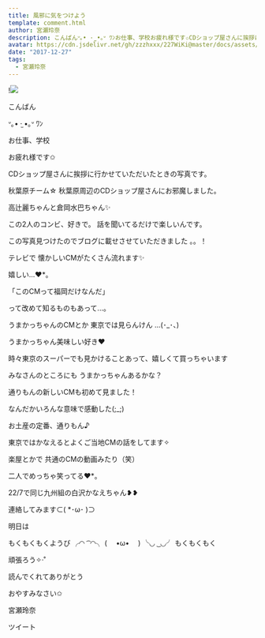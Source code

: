 ```yaml
---
title: 風邪に気をつけよう
template: comment.html
author: 宮瀬玲奈
description: こんばんᐡ｡• ·̫ •｡ᐡ ﾜﾝお仕事、学校お疲れ様です✩CDショップ屋さんに挨拶に行かせていただいたときの写真です。秋葉原チーム☆秋葉原周辺のCD...
avatar: https://cdn.jsdelivr.net/gh/zzzhxxx/227WiKi@master/docs/assets/photo/avatar/reina.jpg
date: "2017-12-27"
tags:
  - 宮瀬玲奈
---
```


!![](https://cdn.jsdelivr.net/gh/227WiKi/227WiKi-image@master/blog-image/reina-2017-12-27_1.jpg)



こんばん

ᐡ｡• ·̫ •｡ᐡ ﾜﾝ







お仕事、学校

お疲れ様です✩















CDショップ屋さんに挨拶に行かせていただいたときの写真です。


秋葉原チーム☆
秋葉原周辺のCDショップ屋さんにお邪魔しました。



高辻麗ちゃんと倉岡水巴ちゃん✨


この2人のコンビ、好きで。
話を聞いてるだけで楽しいんです。



この写真見つけたのでブログに載せさせていただきました 。。！












テレビで
懐かしいCMがたくさん流れます✨



嬉しい...❤︎*。






「このCMって福岡だけなんだ」

って改めて知るものもあって...。





うまかっちゃんのCMとか
東京では見らんけん ...(･_･、)




うまかっちゃん美味しい好き❤︎


時々東京のスーパーでも見かけることあって、嬉しくて買っちゃいます



みなさんのところにも
うまかっちゃんあるかな？









通りもんの新しいCMも初めて見ました！

なんだかいろんな意味で感動した(;_;)



お土産の定番、通りもん♪










東京ではかなえるとよくご当地CMの話をしてます✧


楽屋とかで
共通のCMの動画みたり（笑）


二人でめっちゃ笑ってる❤︎*。




22/7で同じ九州組の白沢かなえちゃん❥‪❥








連絡してみます⊂( *･ω･ )⊃








明日は


もくもくもくようび
╭◜◝  ͡  ◜◝╮
(　 •ω•　 )
╰◟◞  ͜  ◟◞╯
もくもくもく




頑張ろう✧‧˚






読んでくれてありがとう

おやすみなさい✩





宮瀬玲奈


ツイート



